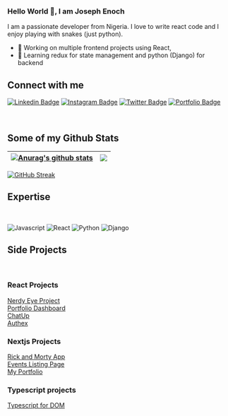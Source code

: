 ### Hello World 👋, I am Joseph Enoch 
I am a passionate developer from Nigeria. I love to write react code and I enjoy playing with snakes (just python). 
- 🔭 Working on multiple frontend projects using React,
- 🌱 Learning redux for state management and python (Django) for backend

## Connect with me


[![Linkedin Badge](https://img.shields.io/badge/-Joseph%20Enoch-blue?style=flat-square&logo=Linkedin&logoColor=white&link=https://www.linkedin.com/in/joseph-enoch/)](https://www.linkedin.com/in/joseph-enoch/)
[![Instagram Badge](https://img.shields.io/badge/-@j.oenoch-E33153?style=flat-square&logo=instagram&logoColor=white&link=https://instagram.com/j.oenoch/)](https://instagram.com/j.oenoch)
[![Twitter Badge](https://img.shields.io/badge/-@techbrojoe-blue?style=flat-square&logo=twitter&logoColor=white&link=https://twitter.com/techbrojoe/)](https://twitter.com/techbrojoe)
[![Portfolio Badge](https://img.shields.io/badge/-Portfolio-333333?style=flat-square&logo=google-chrome&logoColor=white&link=https://josephenoch.vercel.app/)](https://josephenoch.vercel.app/)

<br />

## Some of my Github Stats

| <a href="https://github.com/Josephenoch/github-readme-stats"><img align="center" src="https://github-readme-stats.vercel.app/api?username=Josephenoch&show_icons=true&include_all_commits=true&theme=aura&hide_border=true" alt="Anurag's github stats" /></a> | <a href="https://github.com/Josephenoch/github-readme-stats"><img align="center" src="https://github-readme-stats.vercel.app/api/top-langs/?username=Josephenoch&layout=compact&theme=aura&hide_border=true" /></a> |
| ------------- | ------------- |

[![GitHub Streak](http://github-readme-streak-stats.herokuapp.com?user=josephenoch&theme=tokyonight&date_format=M%20j%5B%2C%20Y%5D)](https://git.io/streak-stats)


## Expertise
<br>

![Javascript](https://img.shields.io/badge/javascript%20-%2320232a.svg?&style=for-the-badge&logo=javascript&logoColor=%23F0DB4F)
![React](https://img.shields.io/badge/react%20-%23ffff.svg?&style=for-the-badge&logo=react&logoColor=%2361DAFB)
![Python](https://img.shields.io/badge/Python%20-%2320232a.svg?&style=for-the-badge&logo=python&logoColor=%234B8BBE)
![Django](https://img.shields.io/badge/Django%20-%23ffff.svg?&style=for-the-badge&logo=django&logoColor=%23092e20)


## Side Projects 
<br>

### React Projects 

[Nerdy Eye Project](https://nerdy-eye-gamma.vercel.app/)<br>
[Portfolio Dashboard](https://portfolio-dashboard-josephenoch.vercel.app/)<br>
[ChatUp](https://chat-up-chi.vercel.app/)<br>
[Authex](http://authex.vercel.app/)<br>

### Nextjs Projects 

[Rick and Morty App](https://rick-and-morty-page.vercel.app/)<br>
[Events Listing Page](https://event-listing-page.vercel.app/)<br>
[My Portfolio](https://josephenoch.vercel.app)

### Typescript projects

[Typescript for DOM](https://github.com/Josephenoch/ts-dom)

